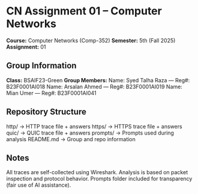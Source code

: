 # CN Assignment 01 – Computer Networks
**Course:** Computer Networks (Comp-352)
**Semester:** 5th (Fall 2025)
**Assignment:** 01

## Group Information
**Class:** BSAIF23-Green
**Group Members:**
Name: Syed Talha Raza — Reg#: B23F0001AI018
Name: Arsalan Ahmed — Reg#: B23F0001AI019
Name: Mian Umer — Reg#: B23F0001AI041
## Repository Structure
http/ → HTTP trace file + answers
https/ → HTTPS trace file + answers
quic/ → QUIC trace file + answers
prompts/ → Prompts used during analysis
README.md → Group and repo information
## Notes
All traces are self-collected using Wireshark.
Analysis is based on packet inspection and protocol behavior.
Prompts folder included for transparency (fair use of AI assistance).
